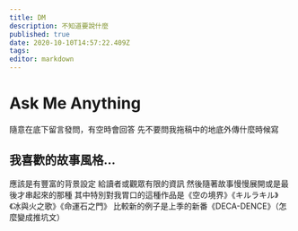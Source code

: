 ```yaml
---
title: DM
description: 不知道要說什麼
published: true
date: 2020-10-10T14:57:22.409Z
tags: 
editor: markdown
---
```


# Ask Me Anything
隨意在底下留言發問，有空時會回答
先不要問我拖稿中的地底外傳什麼時候寫

## 我喜歡的故事風格...
應該是有豐富的背景設定 給讀者或觀眾有限的資訊 然後隨著故事慢慢展開或是最後才串起來的那種
其中特別對我胃口的這種作品是《空の境界》《キルラキル》《冰與火之歌》《命運石之門》
比較新的例子是上季的新番《DECA-DENCE》（怎麼變成推坑文）